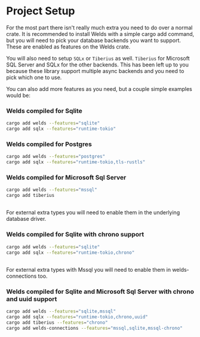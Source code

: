 # Project Setup

For the most part there isn't really much extra you need to do over a normal crate.
It is recommended to install Welds with a simple cargo add command, but you will need to pick your database backends you want to support.
These are enabled as features on the Welds crate.

You will also need to setup `SQLx` or `Tiberius` as well. `Tiberius` for Microsoft SQL Server and SQLx for the other backends.
This has been left up to you because these library support multiple async backends and you need to pick which one to use.

You can also add more features as you need, but a couple simple examples would be:

### Welds compiled for Sqlite
```bash
cargo add welds --features="sqlite"
cargo add sqlx --features="runtime-tokio"
```

### Welds compiled for Postgres
```bash
cargo add welds --features="postgres"
cargo add sqlx --features="runtime-tokio,tls-rustls"
```

### Welds compiled for Microsoft Sql Server
```bash
cargo add welds --features="mssql"
cargo add tiberius
```
##
For external extra types you will need to enable them in the underlying database driver.

### Welds compiled for Sqlite with chrono support
```bash
cargo add welds --features="sqlite"
cargo add sqlx --features="runtime-tokio,chrono"
```

##
For external extra types with Mssql you will need to enable them in welds-connections too.

### Welds compiled for Sqlite and Microsoft Sql Server with chrono and uuid support
```bash
cargo add welds --features="sqlite,mssql"
cargo add sqlx --features="runtime-tokio,chrono,uuid"
cargo add tiberius --features="chrono"
cargo add welds-connections --features="mssql,sqlite,mssql-chrono"
```

